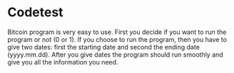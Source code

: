 # Codetest
Bitcoin program is very easy to use. First you decide if you want to run the program or not (0 or 1).
If you choose to run the program, then you have to give two dates: first the starting date and second the ending date (yyyy.mm.dd).
After you give dates the program should run smoothly and give you all the information you need.


